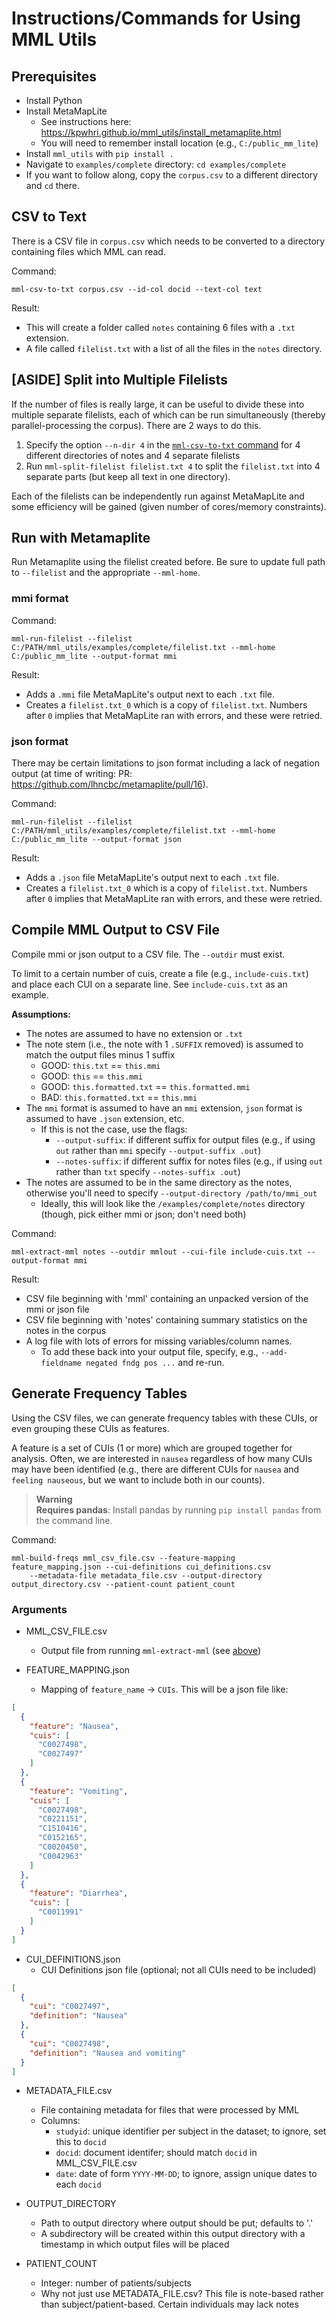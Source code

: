 # Instructions/Commands for Using MML Utils

## Prerequisites

* Install Python
* Install MetaMapLite
    * See instructions here: https://kpwhri.github.io/mml_utils/install_metamaplite.html
    * You will need to remember install location (e.g., `C:/public_mm_lite`)
* Install `mml_utils` with `pip install .`
* Navigate to `examples/complete` directory: `cd examples/complete`
* If you want to follow along, copy the `corpus.csv` to a different directory and `cd` there.

## CSV to Text

There is a CSV file in `corpus.csv` which needs to be converted to a directory containing files which MML can read.

Command:

    mml-csv-to-txt corpus.csv --id-col docid --text-col text

Result:

* This will create a folder called `notes` containing 6 files with a `.txt` extension.
* A file called `filelist.txt` with a list of all the files in the `notes` directory.

## [ASIDE] Split into Multiple Filelists

If the number of files is really large, it can be useful to divide these into multiple separate filelists, each of which
can be run simultaneously (thereby parallel-processing the corpus). There are 2 ways to do this.

1. Specify the option `--n-dir 4` in the [`mml-csv-to-txt` command](#csv-to-txt) for 4 different directories of notes
   and 4 separate filelists
2. Run `mml-split-filelist filelist.txt 4` to split the `filelist.txt` into 4 separate parts (but keep all text in one
   directory).

Each of the filelists can be independently run against MetaMapLite and some efficiency will be gained (given number of
cores/memory constraints).

## Run with Metamaplite

Run Metamaplite using the filelist created before. Be sure to update full path to `--filelist` and the
appropriate `--mml-home`.

### mmi format

Command:

    mml-run-filelist --filelist C:/PATH/mml_utils/examples/complete/filelist.txt --mml-home C:/public_mm_lite --output-format mmi

Result:

* Adds a `.mmi` file MetaMapLite's output next to each `.txt` file.
* Creates a `filelist.txt_0` which is a copy of `filelist.txt`. Numbers after `0` implies that MetaMapLite ran with
  errors, and these were retried.

### json format

There may be certain limitations to json format including a lack of negation output (at time of writing:
PR: https://github.com/lhncbc/metamaplite/pull/16).

Command:

    mml-run-filelist --filelist C:/PATH/mml_utils/examples/complete/filelist.txt --mml-home C:/public_mm_lite --output-format json

Result:

* Adds a `.json` file MetaMapLite's output next to each `.txt` file.
* Creates a `filelist.txt_0` which is a copy of `filelist.txt`. Numbers after `0` implies that MetaMapLite ran with
  errors, and these were retried.

## Compile MML Output to CSV File

Compile mmi or json output to a CSV file. The `--outdir` must exist.

To limit to a certain number of cuis, create a file (e.g., `include-cuis.txt`) and place each CUI on a separate line.
See `include-cuis.txt` as an example.

**Assumptions:**
* The notes are assumed to have no extension or `.txt`
* The note stem (i.e., the note with 1 `.SUFFIX` removed) is assumed to match the output files minus 1 suffix
  * GOOD: `this.txt` == `this.mmi`
  * GOOD: `this` == `this.mmi`
  * GOOD: `this.formatted.txt` == `this.formatted.mmi`
  * BAD: `this.formatted.txt` == `this.mmi`
* The `mmi` format is assumed to have an `mmi` extension, `json` format is assumed to have `.json` extension, etc.
  * If this is not the case, use the flags:
    * `--output-suffix`: if different suffix for output files (e.g., if using `out` rather than `mmi` specify `--output-suffix .out`)
    * `--notes-suffix`: if different suffix for notes files (e.g., if using `out` rather than `txt` specify `--notes-suffix .out`)
* The notes are assumed to be in the same directory as the notes, otherwise you'll need to specify `--output-directory /path/to/mmi_out`
  * Ideally, this will look like the `/examples/complete/notes` directory (though, pick either mmi or json; don't need both)

Command:

    mml-extract-mml notes --outdir mmlout --cui-file include-cuis.txt --output-format mmi

Result:

* CSV file beginning with 'mml' containing an unpacked version of the mmi or json file
* CSV file beginning with 'notes' containing summary statistics on the notes in the corpus
* A log file with lots of errors for missing variables/column names.
    * To add these back into your output file, specify, e.g., `--add-fieldname negated fndg pos ...` and re-run.

## Generate Frequency Tables

Using the CSV files, we can generate frequency tables with these CUIs, or even grouping these CUIs as features.

A feature is a set of CUIs (1 or more) which are grouped together for analysis. Often, we are interested in `nausea`
regardless
of how many CUIs may have been identified (e.g., there are different CUIs for `nausea` and `feeling nauseous`, but we
want to include both in our counts).

> **Warning**  
> **Requires pandas**: Install pandas by running `pip install pandas` from the command line.

Command:

    mml-build-freqs mml_csv_file.csv --feature-mapping feature_mapping.json --cui-definitions cui_definitions.csv
        --metadata-file metadata_file.csv --output-directory output_directory.csv --patient-count patient_count

### Arguments ###

* MML_CSV_FILE.csv
  * Output file from running `mml-extract-mml` (see [above](#compile-mml-output-to-csv-file))

* FEATURE_MAPPING.json
  * Mapping of `feature_name` -> `CUIs`. This will be a json file like:

```json
[
  {
    "feature": "Nausea",
    "cuis": [
      "C0027498",
      "C0027497"
    ]
  },
  {
    "feature": "Vomiting",
    "cuis": [
      "C0027498",
      "C0221151",
      "C1510416",
      "C0152165",
      "C0020450",
      "C0042963"
    ]
  },
  {
    "feature": "Diarrhea",
    "cuis": [
      "C0011991"
    ]
  }
]
```

* CUI_DEFINITIONS.json
  * CUI Definitions json file (optional; not all CUIs need to be included)

```json
[
  {
    "cui": "C0027497",
    "definition": "Nausea"
  },
  {
    "cui": "C0027498",
    "definition": "Nausea and vomiting"
  }
]
```

* METADATA_FILE.csv
  * File containing metadata for files that were processed by MML
  * Columns:
    * `studyid`: unique identifier per subject in the dataset; to ignore, set this to `docid`
    * `docid`: document identifer; should match `docid` in MML_CSV_FILE.csv
    * `date`: date of form `YYYY-MM-DD`; to ignore, assign unique dates to each `docid`

* OUTPUT_DIRECTORY
  * Path to output directory where output should be put; defaults to '.'
  * A subdirectory will be created within this output directory with a timestamp in which output files will be placed

* PATIENT_COUNT
  * Integer: number of patients/subjects
  * Why not just use METADATA_FILE.csv? This file is note-based rather than subject/patient-based. Certain individuals may lack notes
